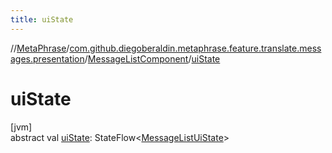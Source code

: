 ```yaml
---
title: uiState
---
```

//[MetaPhrase](../../../index.html)/[com.github.diegoberaldin.metaphrase.feature.translate.messages.presentation](../index.html)/[MessageListComponent](index.html)/[uiState](ui-state.html)



# uiState



[jvm]\
abstract val [uiState](ui-state.html): StateFlow&lt;[MessageListUiState](../-message-list-ui-state/index.html)&gt;




